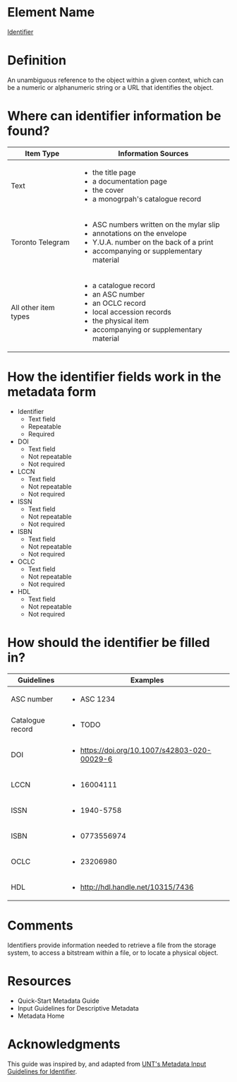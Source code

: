 # Element Name

[Identifier](https://www.dublincore.org/specifications/dublin-core/dcmi-terms/#http://purl.org/dc/terms/identifier)

# Definition

An unambiguous reference to the object  within a given context, which can be a numeric or alphanumeric string or a URL that identifies the object.

# Where can identifier information be found?

| Item Type | Information Sources |
| --------- | ------------------- |
| Text | <ul><li>the title page</li><li>a documentation page</li><li>the cover</li><li>a monogrpah's catalogue record</li></ul> |
| Toronto Telegram | <ul><li>ASC numbers written on the mylar slip</li><li>annotations on the envelope</li><li>Y.U.A. number on the back of a print</li><li>accompanying or supplementary material</li></ul> |
| All other item types | <ul><li>a catalogue record</li><li>an ASC number</li><li>an OCLC record</li><li>local accession records</li><li>the physical item</li><li>accompanying or supplementary material</li></ul> |

# How the identifier fields work in the metadata form

* Identifier
  * Text field
  * Repeatable
  * Required
* DOI
  * Text field
  * Not repeatable
  * Not required
* LCCN
  * Text field
  * Not repeatable
  * Not required
* ISSN
  * Text field
  * Not repeatable
  * Not required
* ISBN
  * Text field
  * Not repeatable
  * Not required
* OCLC
  * Text field
  * Not repeatable
  * Not required
* HDL
  * Text field
  * Not repeatable
  * Not required

# How should the identifier be filled in?

| Guidelines | Examples |
| ---------- | -------- |
| ASC number | <ul><li>ASC 1234</li></ul> |
| Catalogue record | <ul><li>TODO</li></ul> |
| DOI | <ul><li>https://doi.org/10.1007/s42803-020-00029-6</li></ul> |
| LCCN | <ul><li>16004111</li></ul> |
| ISSN | <ul><li>1940-5758</li></ul> |
| ISBN | <ul><li>0773556974</li></ul> |
| OCLC | <ul><li>23206980</li></ul> |
| HDL | <ul><li>http://hdl.handle.net/10315/7436</li></ul> |

# Comments

Identifiers provide information needed to retrieve a file from the storage system, to access a bitstream within a file, or to locate a physical object.

# Resources

* Quick-Start Metadata Guide
* Input Guidelines for Descriptive Metadata
* Metadata Home

# Acknowledgments

This guide was inspired by, and adapted from [UNT's Metadata Input Guidelines for Identifier](https://library.unt.edu/digital-projects-unit/metadata/fields/identifier).
